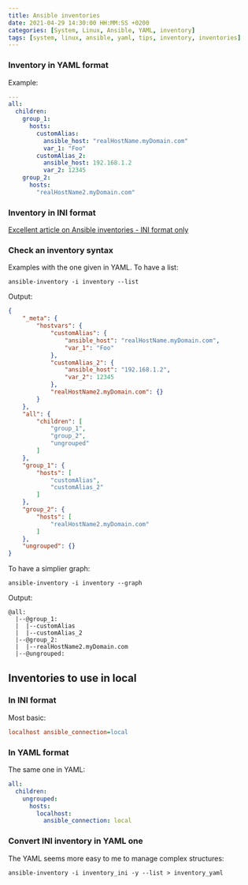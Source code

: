 ```yaml
---
title: Ansible inventories
date: 2021-04-29 14:30:00 HH:MM:SS +0200
categories: [System, Linux, Ansible, YAML, inventory]
tags: [system, linux, ansible, yaml, tips, inventory, inventories]
---
```


### Inventory in YAML format

Example:

```yaml
---
all:
  children:
    group_1:
      hosts:
        customAlias:
          ansible_host: "realHostName.myDomain.com" 
          var_1: "Foo" 
        customAlias_2:
          ansible_host: 192.168.1.2 
          var_2: 12345 
    group_2:
      hosts:
        "realHostName2.myDomain.com"
```

### Inventory in INI format

[Excellent article on Ansible inventories - INI format only](https://www.digitalocean.com/community/tutorials/how-to-set-up-ansible-inventories)

### Check an inventory syntax

Examples with the one given in YAML. To have a list:

```shell
ansible-inventory -i inventory --list
```

Output:

```json
{
    "_meta": {
        "hostvars": {
            "customAlias": {
                "ansible_host": "realHostName.myDomain.com",
                "var_1": "Foo"
            },
            "customAlias_2": {
                "ansible_host": "192.168.1.2",
                "var_2": 12345
            },
            "realHostName2.myDomain.com": {}
        }
    },
    "all": {
        "children": [
            "group_1",
            "group_2",
            "ungrouped"
        ]
    },
    "group_1": {
        "hosts": [
            "customAlias",
            "customAlias_2"
        ]
    },
    "group_2": {
        "hosts": [
            "realHostName2.myDomain.com"
        ]
    },
    "ungrouped": {}
}
```

To have a simplier graph:

```shell
ansible-inventory -i inventory --graph
```

Output:

```text
@all:
  |--@group_1:
  |  |--customAlias
  |  |--customAlias_2
  |--@group_2:
  |  |--realHostName2.myDomain.com
  |--@ungrouped:
```

## Inventories to use in local

### In INI format

Most basic:

```ini
localhost ansible_connection=local
```

### In YAML format

The same one in YAML:

```yaml
all:
  children:
    ungrouped:
      hosts:
        localhost:
          ansible_connection: local
```

### Convert INI inventory in YAML one

The YAML seems more easy to me to manage complex structures:

```shell
ansible-inventory -i inventory_ini -y --list > inventory_yaml
```
